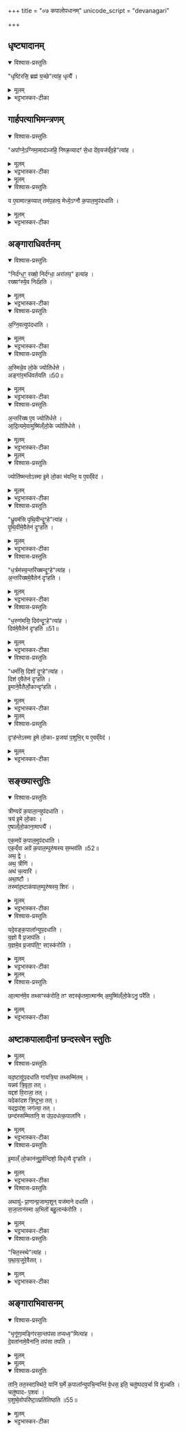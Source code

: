 +++
title = "०७ कपालोपधानम्"
unicode_script = "devanagari"

+++
<div class="js_include" url="/vedAH_yajuH/taittirIyam/sArasvata-vibhAgaH/brAhmaNam/sarva-prastutiH/3/2_darsha-pUrNa-mAsAdi/07_kapAlopadhAnam"  newLevelForH1="1" includeTitle="true">

## धृष्ट्यादानम् 
<details open><summary>विश्वास-प्रस्तुतिः</summary>

"धृष्टि॑रसि॒ ब्रह्म॑ य॒च्छे"त्या॑ह॒ धृत्यै᳚ ।  
</details>

<details><summary>मूलम्</summary>

"धृष्टि॑रसि॒ ब्रह्म॑ य॒च्छे"त्या॑ह॒ धृत्यै᳚ ।  
</details>

<details><summary>भट्टभास्कर-टीका</summary>

1धृष्टिरसीति धृष्ट्यादानम् ॥ शत्रूणां धर्षणसामर्थ्यात् धारणाय भवति ॥
</details>

## गार्हपत्याभिमन्त्रणम्
<details open><summary>विश्वास-प्रस्तुतिः</summary>

"अपा᳚ग्ने॒ऽग्निमा॒माद॑ञ्जहि॒ निष्क्र॒व्यादꣳ॑ से॒धा दे॑व॒यज॑व्ँव॒हे"त्या॑ह ।
</details>

<details><summary>मूलम्</summary>

"अपा᳚ग्ने॒ऽग्निमा॒माद॑ञ्जहि॒ निष्क्र॒व्यादꣳ॑ से॒धा दे॑व॒यज॑व्ँव॒हे"त्या॑ह ।
</details>

<details><summary>भट्टभास्कर-टीका</summary>

2अपाग्न इति गार्हपत्याभिमन्त्रणम् ॥ आमात् अपक्वाशी हविषो विनाशकः । 'अदोऽनन्ने इति विट् । निष्क्रव्यादमित्यङ्गारनिरसनम् । क्रव्यात् पक्वमांसाशी चिताग्निः । 'क्रव्ये च' इति विट् । आदेवयजमित्यङ्गारमन्यमावर्तयति ।
</details>


<details><summary>मूलम्</summary>

य ए॒वामात्क्र॒व्यात् ।
तम॑प॒हत्य॑ ।
मेध्ये॒ऽग्नौ क॒पाल॒मुप॑दधाति ।
</details>

<details open><summary>विश्वास-प्रस्तुतिः</summary>

य ए॒वामात्क्र॒व्यात् तम॑प॒हत्य॒ मेध्ये॒ऽग्नौ क॒पाल॒मुप॑दधाति ।
</details>

<details><summary>मूलम्</summary>

य ए॒वामात्क्र॒व्यात् तम॑प॒हत्य॒ मेध्ये॒ऽग्नौ क॒पाल॒मुप॑दधाति ।
</details>

<details><summary>भट्टभास्कर-टीका</summary>

मेध्यः मेधार्हः देवयट् नाम हविषां सम्यक् संपादयिता देवानां यष्टा ॥
</details>

## अङ्गाराधिवर्तनम्
<details open><summary>विश्वास-प्रस्तुतिः</summary>

"निर्द॑ग्ध॒ꣳ॒ रख्षो॒ निर्द॑ग्धा॒ अरा॑तय॒" इत्या॑ह ।  
रख्षाꣳ॑स्ये॒व निर्द॑हति ।
</details>

<details><summary>मूलम्</summary>

"निर्द॑ग्ध॒ꣳ॒ रख्षो॒ निर्द॑ग्धा॒ अरा॑तय॒" इत्या॑ह ।  
रख्षाꣳ॑स्ये॒व निर्द॑हति ।
</details>

<details><summary>भट्टभास्कर-टीका</summary>

3निर्दग्धमित्यङ्गाराधिवर्तनम् ॥
</details>

<details open><summary>विश्वास-प्रस्तुतिः</summary>

अ॒ग्नि॒वत्युप॑दधाति ।  
</details>

<details><summary>मूलम्</summary>

अ॒ग्नि॒वत्युप॑दधाति ।  
</details>

<details><summary>भट्टभास्कर-टीका</summary>

अग्निवतीत्यादि । 'छन्दसीरः' इति मतुपो वत्वम् । 'ह्रस्वनुड्भ्याम्' इति मतुप उदात्तत्वम् ।
</details>

<details open><summary>विश्वास-प्रस्तुतिः</summary>

अ॒स्मिन्ने॒व लो॒के ज्योति॑र्धत्ते ।  
अङ्गा॑र॒मधि॑वर्तयति ॥50॥  
</details>

<details><summary>मूलम्</summary>

अ॒स्मिन्ने॒व लो॒के ज्योति॑र्धत्ते ।  
अङ्गा॑र॒मधि॑वर्तयति ॥50॥  
</details>

<details><summary>भट्टभास्कर-टीका</summary>

अग्निवति प्रदेशे कपालोपधानात् अस्मिन् पृथिवीलोके ज्योतिर्धत्ते ।
</details>

<details open><summary>विश्वास-प्रस्तुतिः</summary>

अ॒न्तरि॑ख्ष ए॒व ज्योति॑र्धत्ते ।  
आ॒दि॒त्यमे॒वामुष्मि॑ल्ँलो॒के ज्योति॑र्धत्ते ।
</details>

<details><summary>मूलम्</summary>

अ॒न्तरि॑ख्ष ए॒व ज्योति॑र्धत्ते ।  
आ॒दि॒त्यमे॒वामुष्मि॑ल्ँलो॒के ज्योति॑र्धत्ते ।
</details>

<details><summary>भट्टभास्कर-टीका</summary>

कपालेऽङ्गाराधिवर्तनात् अन्तरिक्षं ज्योतिष्मत्करोति अमुष्मिन् द्युलोके आदित्याख्यं ज्योतिः प्रागेव सन्निहितम् ।
</details>


<details><summary>मूलम्</summary>

ज्योति॑ष्मन्तोऽस्मा इ॒मे लो॒का भ॑वन्ति ।
य ए॒वव्ँवेद॑ ।
</details>

<details open><summary>विश्वास-प्रस्तुतिः</summary>

ज्योति॑ष्मन्तोऽस्मा इ॒मे लो॒का भ॑वन्ति॒ य ए॒वव्ँवेद॑ ।
</details>

<details><summary>मूलम्</summary>

ज्योति॑ष्मन्तोऽस्मा इ॒मे लो॒का भ॑वन्ति॒ य ए॒वव्ँवेद॑ ।
</details>

<details><summary>भट्टभास्कर-टीका</summary>

अथैवं वेदितुरपि एते त्रयो लोकाः ज्योतिष्मन्तो भवन्ति ॥
</details>

<details open><summary>विश्वास-प्रस्तुतिः</summary>

"ध्रु॒वम॑सि पृथि॒वीन्दृ॒ꣳ॒हे"त्या॑ह ।  
पृ॒थि॒वीमे॒वैतेन॑ दृ॒ꣳहति ।
</details>

<details><summary>मूलम्</summary>

"ध्रु॒वम॑सि पृथि॒वीन्दृ॒ꣳ॒हे"त्या॑ह ।  
पृ॒थि॒वीमे॒वैतेन॑ दृ॒ꣳहति ।
</details>

<details><summary>भट्टभास्कर-टीका</summary>

4ध्रुवमिति मध्यमकपालोपधानम् ।
</details>

<details open><summary>विश्वास-प्रस्तुतिः</summary>

"ध॒र्त्रम॑स्य॒न्तरि॑ख्षन्दृ॒ꣳ॒हे"त्या॑ह ।  
अ॒न्तरि॑ख्षमे॒वैतेन॑ दृꣳहति ।
</details>

<details><summary>मूलम्</summary>

"ध॒र्त्रम॑स्य॒न्तरि॑ख्षन्दृ॒ꣳ॒हे"त्या॑ह ।  
अ॒न्तरि॑ख्षमे॒वैतेन॑ दृꣳहति ।
</details>

<details><summary>भट्टभास्कर-टीका</summary>

धर्त्रमिति पूर्वार्ध्योपधानम् ।
</details>

<details open><summary>विश्वास-प्रस्तुतिः</summary>

"ध॒रुण॑मसि॒ दिव॑न्दृ॒ꣳ॒हे"त्या॑ह ।  
दिव॑मे॒वैतेन॑ दृꣳहति ॥51॥  
</details>

<details><summary>मूलम्</summary>

"ध॒रुण॑मसि॒ दिव॑न्दृ॒ꣳ॒हे"त्या॑ह ।  
दिव॑मे॒वैतेन॑ दृꣳहति ॥51॥  
</details>

<details><summary>भट्टभास्कर-टीका</summary>

धरुणमित्यपरार्ध्योपधानम् ।
</details>

<details open><summary>विश्वास-प्रस्तुतिः</summary>

"धर्मा॑सि॒ दिशो॑ दृ॒ꣳ॒हे"त्या॑ह ।  
दिश॑ ए॒वैतेन॑ दृꣳहति ।  
इ॒माने॒वैतैर्लो॒कान्दृꣳ॑हति ।  
</details>

<details><summary>मूलम्</summary>

"धर्मा॑सि॒ दिशो॑ दृ॒ꣳ॒हे"त्या॑ह ।  
दिश॑ ए॒वैतेन॑ दृꣳहति ।  
इ॒माने॒वैतैर्लो॒कान्दृꣳ॑हति ।  
</details>

<details><summary>भट्टभास्कर-टीका</summary>

धर्मासीति दक्षिणार्ध्योपधानम् ॥
</details>


<details><summary>मूलम्</summary>

दृꣳह॑न्तेऽस्मा इ॒मे लो॒काᳶ प्र॒जया॑ प॒शुभिः॑ ।
य ए॒वव्ँवेद॑ ।
</details>

<details open><summary>विश्वास-प्रस्तुतिः</summary>

दृꣳह॑न्तेऽस्मा इ॒मे लो॒काᳶ प्र॒जया॑ प॒शुभि॒र् य ए॒वव्ँवेद॑ ।
</details>

<details><summary>मूलम्</summary>

दृꣳह॑न्तेऽस्मा इ॒मे लो॒काᳶ प्र॒जया॑ प॒शुभि॒र् य ए॒वव्ँवेद॑ ।
</details>

<details><summary>भट्टभास्कर-टीका</summary>

दृंहन्त इति । दृहि वृद्धौ, उदात्तेत्, कर्मकर्तर्यात्मनेपदम् । स्वयमेवात्मानं दृंहयतीति । 'निश्रन्थि' इत्यादिना यगभावः, 'छन्दस्युभयथा' इति शपः आर्धधातुकत्वात् णिलोपः ॥
</details>

## सङ्ख्यास्तुतिः
<details open><summary>विश्वास-प्रस्तुतिः</summary>

त्रीण्यग्रे॑ क॒पाला॒न्युप॑दधाति ।  
त्रय॑ इ॒मे लो॒काः ।  
ए॒षाल्ँलो॒काना॒माप्त्यै᳚ ।  

एक॒मग्रे॑ क॒पाल॒मुप॑दधाति ।  
एक॒व्ँवा अग्रे॑ क॒पाल॒म्पुरु॑षस्य स॒म्भव॑ति ॥52॥  
अथ॒ द्वे ।  
अथ॒ त्रीणि॑ ।   
अथ॑ च॒त्वारि॑ ।  
अथा॒ष्टौ ।  
तस्मा॑द॒ष्टाक॑पाल॒म्पुरु॑षस्य॒ शिरः॑ ।  
</details>

<details><summary>मूलम्</summary>

त्रीण्यग्रे॑ क॒पाला॒न्युप॑दधाति ।  
त्रय॑ इ॒मे लो॒काः ।  
ए॒षाल्ँलो॒काना॒माप्त्यै᳚ ।  

एक॒मग्रे॑ क॒पाल॒मुप॑दधाति ।  
एक॒व्ँवा अग्रे॑ क॒पाल॒म्पुरु॑षस्य स॒म्भव॑ति ॥52॥  
अथ॒ द्वे ।  
अथ॒ त्रीणि॑ ।   
अथ॑ च॒त्वारि॑ ।  
अथा॒ष्टौ ।  
तस्मा॑द॒ष्टाक॑पाल॒म्पुरु॑षस्य॒ शिरः॑ ।  
</details>

<details><summary>भट्टभास्कर-टीका</summary>

5त्रीण्यग्र इति सङ्ख्यास्तुतिः ॥ त्रीणि मध्यमपूर्वापराणि । एकमग्र इत्यादि अष्टाकपालावयवसङ्ख्यास्तुतिः । तत्र नानामन्त्रकाणि चत्वारि, पञ्चमादीन्येकमन्त्रकाणि ।
</details>

<details open><summary>विश्वास-प्रस्तुतिः</summary>

यदे॒वङ्क॒पाला᳚न्युप॒दधा॑ति ।  
य॒ज्ञो वै प्र॒जाप॑तिः ।  
य॒ज्ञमे॒व प्र॒जाप॑ति॒ꣳ॒ सꣵस्क॑रोति ।    
</details>

<details><summary>मूलम्</summary>

यदे॒वङ्क॒पाला᳚न्युप॒दधा॑ति ।  
य॒ज्ञो वै प्र॒जाप॑तिः ।  
य॒ज्ञमे॒व प्र॒जाप॑ति॒ꣳ॒ सꣵस्क॑रोति ।    
</details>

<details><summary>भट्टभास्कर-टीका</summary>

तत्रात्मसमष्टिरूपः प्रजापतिः स्वयं यज्ञः तेन यज्ञसंस्कारण कपालोपधानादिना तद्व्यष्टिभूत आत्मा स्वयं संस्क्रियते ।
</details>


<details><summary>मूलम्</summary>

आ॒त्मान॑मे॒व तथ्सꣳस्क॑रोति ।
तꣳ सꣵस्कृ॑तमा॒त्मान᳚म् ॥53॥  
अ॒मुष्मि॑ल्ँलो॒केऽनु॒ परै॑ति ।
</details>

<details open><summary>विश्वास-प्रस्तुतिः</summary>

आ॒त्मान॑मे॒व तथ्सꣳस्क॑रोति॒ तꣳ सꣵस्कृ॑तमा॒त्मान᳚म् अ॒मुष्मि॑ल्ँलो॒केऽनु॒ परै॑ति ।
</details>

<details><summary>मूलम्</summary>

आ॒त्मान॑मे॒व तथ्सꣳस्क॑रोति॒ तꣳ सꣵस्कृ॑तमा॒त्मान᳚म् अ॒मुष्मि॑ल्ँलो॒केऽनु॒ परै॑ति ।
</details>

<details><summary>भट्टभास्कर-टीका</summary>

तं तथा संस्कृतं आत्मानं अमुष्मिन् लोकादौ भोगस्थाने अयं पुरुषः अनुपरैति अनुगच्छति । एकस्यैव संस्कृतासंस्कृतरूपेण भेद उपचर्यते ॥
</details>

## अष्टाकपालादीनां छन्दस्त्वेन स्तुतिः  

<details><summary>मूलम्</summary>

यद॒ष्टावु॑प॒दधा॑ति ।
गा॒य॒त्रि॒या तथ्सम्मि॑तम् ।

यन्नव॑ ।
त्रि॒वृता॒ तत् ।

यद्दश॑ ।
वि॒राजा॒ तत् ।

यदेका॑दश ।
त्रि॒ष्टुभा॒ तत् ।

यद्द्वाद॑श ॥54॥  
जग॑त्या॒ तत् ।

छन्द॑स्सम्मितानि॒ स उ॑प॒दध॑त्क॒पाला॑नि ।
इ॒माल्ँ लो॒कान॑नुपू॒र्वन्दिशो॒ विधृ॑त्यै दृꣳहति ।
</details>

<details open><summary>विश्वास-प्रस्तुतिः</summary>

यद॒ष्टावु॑प॒दधा॑ति गायत्रि॒या तथ्सम्मि॑तम् ।  
यन्नव॑ त्रि॒वृता॒ तत् ।  
यद्दश॑  वि॒राजा॒ तत् ।  
यदेका॑दश त्रि॒ष्टुभा॒ तत् ।  
यद्द्वाद॑श॒ जग॑त्या॒ तत् ।  
छन्द॑स्सम्मितानि॒ स उ॑प॒दध॑त्क॒पाला॑नि ।
</details>

<details><summary>मूलम्</summary>

यद॒ष्टावु॑प॒दधा॑ति गायत्रि॒या तथ्सम्मि॑तम् ।  
यन्नव॑ त्रि॒वृता॒ तत् ।  
यद्दश॑  वि॒राजा॒ तत् ।  
यदेका॑दश त्रि॒ष्टुभा॒ तत् ।  
यद्द्वाद॑श॒ जग॑त्या॒ तत् ।  
छन्द॑स्सम्मितानि॒ स उ॑प॒दध॑त्क॒पाला॑नि ।
</details>

<details><summary>भट्टभास्कर-टीका</summary>

6यदष्टावित्यष्टाकपालादीनां छन्दस्त्वेन स्तुतिः ॥ छन्दस्सम्मितानीति । नवत्वान्वयात् त्रिवृत् अतिबृहत्युपचर्यते । 'तृतीया कर्मणि' इति पूर्वपदप्रकतिस्वरत्वम् ।
</details>

<details open><summary>विश्वास-प्रस्तुतिः</summary>

इ॒माल्ँ लो॒कान॑नुपू॒र्वन्दिशो॒ विधृ॑त्यै दृꣳहति ।
</details>

<details><summary>मूलम्</summary>

इ॒माल्ँ लो॒कान॑नुपू॒र्वन्दिशो॒ विधृ॑त्यै दृꣳहति ।
</details>

<details><summary>भट्टभास्कर-टीका</summary>

इमानिति । इमान् लोकान् दिशश्च विधृत्यै पृथगवस्थानाय दृंहति लोकानां दिशां च छन्दःकारणकत्वात्, आयुरादीनि च यजमाने स्थापयति तत्कारणानां छन्दसां स्थापितत्वात् ।
</details>

<details open><summary>विश्वास-प्रस्तुतिः</summary>

अथायु॑ᳶ प्रा॒णान्प्र॒जाम्प॒शून् यज॑माने दधाति ।  
स॒जा॒तान॑स्मा अ॒भितो॑ बहु॒लान्क॑रोति ।
</details>

<details><summary>मूलम्</summary>

अथायु॑ᳶ प्रा॒णान्प्र॒जाम्प॒शून् यज॑माने दधाति ।  
स॒जा॒तान॑स्मा अ॒भितो॑ बहु॒लान्क॑रोति ।
</details>

<details><summary>भट्टभास्कर-टीका</summary>

सजातान् समानजन्मनश्च पुरुषान् अभितः सेवमानान् बन्धून् चास्य करोति अभितश्छन्दसां स्थापनात् ॥
</details>

<details open><summary>विश्वास-प्रस्तुतिः</summary>

"चित॒स्स्थे"त्या॑ह ।  
य॒था॒य॒जुरे॒वैतत् ।
</details>

<details><summary>मूलम्</summary>

"चित॒स्स्थे"त्या॑ह ।  
य॒था॒य॒जुरे॒वैतत् ।
</details>

<details><summary>भट्टभास्कर-टीका</summary>

7चितः स्थेत्यन्यकपालोपधानम् ॥ प्रजादिसिद्धिर्यथायजुर्भवत्येव ॥
</details>

## अङ्गाराभिवासनम्
<details open><summary>विश्वास-प्रस्तुतिः</summary>

"भृगू॑णा॒मङ्गि॑रसा॒न्तप॑सा तप्यध्व॒"मित्या॑ह ।  
दे॒वता॑नामे॒वैना॑नि॒ तप॑सा तपति ।
</details>

<details><summary>मूलम्</summary>

"भृगू॑णा॒मङ्गि॑रसा॒न्तप॑सा तप्यध्व॒"मित्या॑ह ।  
दे॒वता॑नामे॒वैना॑नि॒ तप॑सा तपति ।
</details>


<details><summary>मूलम्</summary>

तानि॒ तत॒स्सꣵस्थि॑ते ।
यानि॑ घ॒र्मे क॒पाला᳚न्युपचि॒न्वन्ति॑ वे॒धस॒ इति॒ चतु॑ष्पदय॒र्चा वि मु॑ञ्चति ।
</details>

<details open><summary>विश्वास-प्रस्तुतिः</summary>

तानि॒ तत॒स्सꣵस्थि॑ते॒ यानि॑ घ॒र्मे क॒पाला᳚न्युपचि॒न्वन्ति॑ वे॒धस॒ इति॒ चतु॑ष्पदय॒र्चा वि मु॑ञ्चति ।  
चतु॑ष्पादᳶ प॒शवः॑ ।  
प॒शुष्वे॒वोपरि॑ष्टा॒त्प्रति॑तिष्ठति ॥55॥  
</details>

<details><summary>मूलम्</summary>

तानि॒ तत॒स्सꣵस्थि॑ते॒ यानि॑ घ॒र्मे क॒पाला᳚न्युपचि॒न्वन्ति॑ वे॒धस॒ इति॒ चतु॑ष्पदय॒र्चा वि मु॑ञ्चति ।  
चतु॑ष्पादᳶ प॒शवः॑ ।  
प॒शुष्वे॒वोपरि॑ष्टा॒त्प्रति॑तिष्ठति ॥55॥  
</details>

<details><summary>भट्टभास्कर-टीका</summary>

8भृगूणामित्यङ्गाराभिवासनम् ॥ चतुष्पदयर्चेति । इत्थं ज्ञात्वाऽनुष्ठेयमिति दर्शयति । लोपे समासान्ते 'टाबृचि' इति टापि 'पादः पत्' इति पद्भावः ॥

इति ब्राह्मणे तृतीये द्वितीये सप्तमः ॥  

</details>
</div>